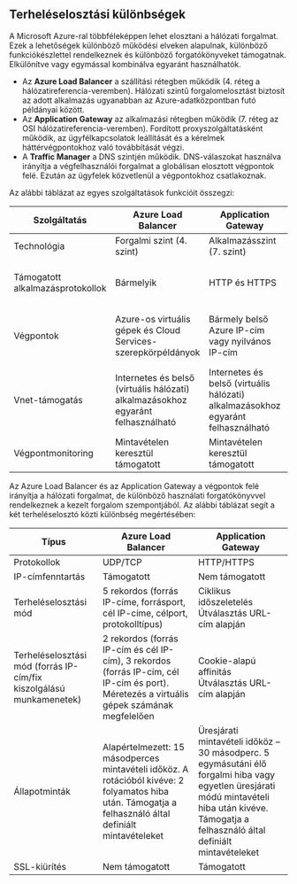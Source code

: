 ## <a name="load-balancer-differences"></a>Terheléselosztási különbségek
A Microsoft Azure-ral többféleképpen lehet elosztani a hálózati forgalmat. Ezek a lehetőségek különböző működési elveken alapulnak, különböző funkciókészlettel rendelkeznek és különböző forgatókönyveket támogatnak. Elkülönítve vagy egymással kombinálva egyaránt használhatók.

* Az **Azure Load Balancer** a szállítási rétegben működik (4. réteg a hálózatireferencia-veremben). Hálózati szintű forgalomelosztást biztosít az adott alkalmazás ugyanabban az Azure-adatközpontban futó példányai között.
* Az **Application Gateway** az alkalmazási rétegben működik (7. réteg az OSI hálózatireferencia-veremben). Fordított proxyszolgáltatásként működik, az ügyfélkapcsolatok leállítását és a kérelmek háttérvégpontokhoz való továbbítását végzi.
* A **Traffic Manager** a DNS szintjén működik.  DNS-válaszokat használva irányítja a végfelhasználói forgalmat a globálisan elosztott végpontok felé. Ezután az ügyfelek közvetlenül a végpontokhoz csatlakoznak.

Az alábbi táblázat az egyes szolgáltatások funkcióit összegzi:

| Szolgáltatás | Azure Load Balancer | Application Gateway | Traffic Manager |
| --- | --- | --- | --- |
| Technológia |Forgalmi szint (4. szint) |Alkalmazásszint (7. szint) |DNS-szint |
| Támogatott alkalmazásprotokollok |Bármelyik |HTTP és HTTPS |Bármelyik (a végpontmonitoringhoz szükség van egy HTTP-végpontra) |
| Végpontok |Azure-os virtuális gépek és Cloud Services-szerepkörpéldányok |Bármely belső Azure IP-cím vagy nyilvános IP-cím |Azure-os virtuális gépek, Cloud Services-példányok, Azure Web Apps és külső végpontok |
| Vnet-támogatás |Internetes és belső (virtuális hálózati) alkalmazásokhoz egyaránt felhasználható |Internetes és belső (virtuális hálózati) alkalmazásokhoz egyaránt felhasználható |Csak az internetes alkalmazásokat támogatja |
| Végpontmonitoring |Mintavételen keresztül támogatott |Mintavételen keresztül támogatott |HTTP/HTTPS GET-en keresztül támogatott |

Az Azure Load Balancer és az Application Gateway a végpontok felé irányítja a hálózati forgalmat, de különböző használati forgatókönyvvel rendelkeznek a kezelt forgalom szempontjából. Az alábbi táblázat segít a két terheléselosztó közti különbség megértésében:

| Típus | Azure Load Balancer | Application Gateway |
| --- | --- | --- |
| Protokollok |UDP/TCP |HTTP/HTTPS |
| IP-címfenntartás |Támogatott |Nem támogatott |
| Terheléselosztási mód |5 rekordos (forrás IP-címe, forrásport, cél IP-címe, célport, protokolltípus) |Ciklikus időszeletelés<br>Útválasztás URL-cím alapján |
| Terheléselosztási mód (forrás IP-cím/fix kiszolgálású munkamenetek) |2 rekordos (forrás IP-cím és cél IP-cím), 3 rekordos (forrás IP-cím, cél IP-cím és port). Méretezés a virtuális gépek számának megfelelően |Cookie-alapú affinitás<br>Útválasztás URL-cím alapján |
| Állapotminták |Alapértelmezett: 15 másodperces mintavételi időköz. A rotációból kivéve: 2 folyamatos hiba után. Támogatja a felhasználó által definiált mintavételeket |Üresjárati mintavételi időköz – 30 másodperc. 5 egymásutáni élő forgalmi hiba vagy egyetlen üresjárati módú mintavételi hiba után kivéve. Támogatja a felhasználó által definiált mintavételeket |
| SSL-kiürítés |Nem támogatott |Támogatott |

<!--HONumber=Oct16_HO3-->


